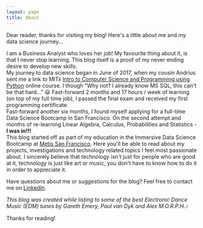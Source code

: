 ```yaml
---
layout: page
title: About
---
```


<p class="message">
  Dear reader, thanks for visiting my blog! 
Here's a little about me and my data science journey... 
</p>

I am a Business Analyst who loves her job! My favourite thing about it, is that I never stop learning. This blog itself is a proof of my never ending desire to develop new skills.  
My journey to data science began in June of 2017, when my cousin Andrius sent me a link to MITx [Intro to Computer Science and Programming using Python](https://www.edx.org/course/introduction-computer-science-mitx-6-00-1x-11) online course. I though "Why not? I already know MS SQL, this can't be that hard..." :smiley: 
 Fast-forward 2 months and 17 hours / week of learning (on top of my full time job), I passed the final exam and received my first programming certificate.  
Fast-forward another six months, I found myself applying for a full-time Data Science Bootcamp in San Francisco.  On the second attempt and months of re-learning Linear Algebra, Calculus, Probabilities and Statistics - **I was in!!!**  
 This blog started off as part of my education in the Immersive Data Science Bootcamp at [Metis San Francisco](https://www.thisismetis.com/). Here you'll be able to read about my projects, investigations and technology related topics I feel most passionate about.
I sincerely believe that technology isn't just for people who are good at it, technology is just like art or music, you don't have to know how to do it in order to appreciate it.

Have questions about me or suggestions for the blog? Feel free to contact me on [LinkedIn](https://www.linkedin.com/in/auste-mastaviciute-59a58a54/).

*This blog was created while listing to some of the best Electronic Dance Music (EDM) tunes by Gareth Emery, Paul van Dyk and Alex M.O.R.P.H.*:notes:  

Thanks for reading!
